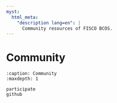 ```yaml
---
myst:
  html_meta:
    "description lang=en": |
      Community resources of FISCO BCOS.
---
```


# Community

```{toctree}
:caption: Community
:maxdepth: 1

participate
github
```

